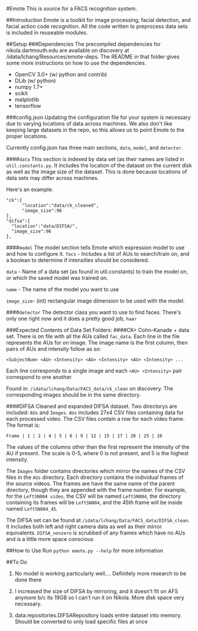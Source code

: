 #Emote
This is source for a FACS recognition system.

##Introduction
Emote is a toolkit for image processing, facial detection, and facial action code recognition. All the code written to preprocess data sets is included in reuseable modules.

##Setup
###Dependencies
The precompiled dependencies for nikola.dartmouth.edu are available on discovery at /idata/lchang/Resources/emote-deps. The README in that folder gives some more instructions on how to use the dependencies.

- OpenCV 3.0+ (w/ python and contrib)
- DLib (w/ python)
- numpy 1.7+
- scikit
- matplotlib
- tensorflow


###config.json
Updating the configuration file for your system is necessary due to varying locations of data across machines. We also don't like keeping large datasets in the repo, so this allows us to point Emote to the proper locations.

Currently config.json has three main sections, `data`, `model`, and `detector`.

####`data`
This section is indexed by data set (as their names are listed in `util.constants.py`. It includes the location of the dataset on the current disk as well as the image size of the dataset. This is done because locations of data sets may differ across machines.

Here's an example:

    "ck":{
          "location":"data/ck_cleaned",
          "image_size":96
    },
    "difsa":{
      "location":"data/DIFSA/",
      "image_size":96
    },
    
####`model`
The model section tells Emote which expression model to use and how to configure it. 
`facs` - Includes a list of AUs to search/train on, and a boolean to determine if intensities should be considered. 

`data` - Name of a data set (as found in util.constants) to train the model on, or which the saved model was trained on.

`name` - The name of the model you want to use

`image_size`- (int) rectangular image dimension to be used with the model.

####`detector`
The detector class you want to use to find faces. There's only one right now and it does a pretty good job, `haar`

###Expected Contents of Data Set Folders:
####CK+
Cohn-Kanade + data set. There is on file with all the AUs called `fac_data`. Each line in the file represents the AUs for on image. The image name is the first column, then pairs of AUs and intensity follow as so:

	<SubjectNum> <AU> <Intensity> <AU> <Intensity> <AU> <Intensity> ...

Each line corresponds to a single image and each `<AU> <Intensity>` pair correspond to one another.

Found in: `/idata/lchang/Data/FACS_data/ck_clean` on discovery. The corresponding images should be in the same directory.

####DIFSA
Cleaned and expanded DIFSA dataset. Two directorys are included: `AUs` and `Images`. `AUs` includes 27x4 CSV files containing data for each processed video. The CSV files contain a row for each video frame. The format is:

    Frame | 1 | 2 | 4 | 5 | 6 | 9 | 12 | 15 | 17 | 20 | 25 | 26

The values of the columns other than the first represent the intensity of the AU if present. The scale is 0-5, where 0 is not present, and 5 is the highest intensity.

The `Images` folder contains directories which mirror the names of the CSV files in the `AUs` directory. Each directory contains the individual frames of the source videos. The frames are have the same name of the parent directory, though they are appended with the frame number. For example, for the `LeftSN004 video`, the CSV will be named `LeftSN004`, the directory containing its frames will be `LeftSN004`, and the 45th frame will be inside named `LeftSN004_45`.

The DIFSA set can be found at `/idata/lchang/Data/FACS_data/DIFSA_clean`. It includes both left and right camera data as well as their mirror equivalents. `DIFSA_nonzero` is scrubbed of any frames which have no AUs and is a little more space conscious

##How to Use
Run `python emote.py --help` for more information

##To Do

1. No model is working particularly well.... Definitely more research to be done there

2. I increased the size of DIFSA by mirroring, and it doesn't fit on AFS anymore b/c its 19GB so I can't run it on Nikola. More disk space very necessary.

3. data.repositories.DIFSARepository loads entire dataset into memory. Should be converted to only load specific files at once


